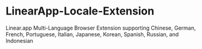# LinearApp-Locale-Extension
Linear.app Multi-Language Browser Extension supporting Chinese, German, French, Portuguese, Italian, Japanese, Korean, Spanish, Russian, and Indonesian
